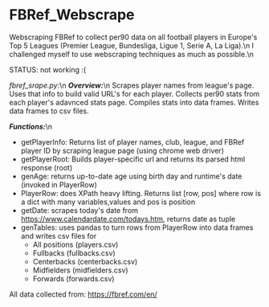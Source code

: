 # FBRef_Webscrape
Webscraping FBRef to collect per90 data on all football players in Europe's Top 5 Leagues (Premier League, Bundesliga, Ligue 1, Serie A, La Liga).\n
I challenged myself to use webscraping techniques as much as possible.\n

STATUS: not working :( 

*fbref_srape.py:*\n
***Overview:***\n
Scrapes player names from league's page. Uses that info to build valid URL's for each player. Collects per90 stats from each player's adavnced stats page. Compiles stats into data frames. Writes data frames to csv files.

***Functions:***\n
  - getPlayerInfo: Returns list of player names, club, league, and FBRef player ID by scraping league page (using chrome web driver)
  - getPlayerRoot: Builds player-specific url and returns its parsed html response (root)
  - genAge: returns up-to-date age using birth day and runtime's date (invoked in PlayerRow)
  - PlayerRow: does XPath heavy lifting. Returns list [row, pos] where row is a dict with many variables,values and pos is position
  - getDate: scrapes today's date from https://www.calendardate.com/todays.htm, returns date as tuple
  - genTables: uses pandas to turn rows from PlayerRow into data frames and writes csv files for
      - All positions (players.csv)
      - Fullbacks (fullbacks.csv)
      - Centerbacks (centerbacks.csv)
      - Midfielders (midfielders.csv)
      - Forwards (forwards.csv)
    
    

All data collected from: https://fbref.com/en/
